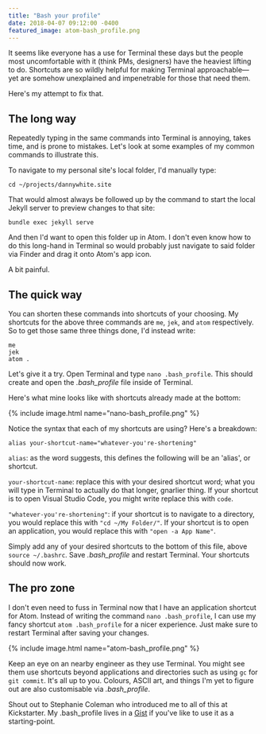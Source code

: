 ```yaml
---
title: "Bash your profile"
date: 2018-04-07 09:12:00 -0400
featured_image: atom-bash_profile.png
---
```


It seems like everyone has a use for Terminal these days but the people most uncomfortable with it (think PMs, designers) have the heaviest lifting to do. Shortcuts are so wildly helpful for making Terminal approachable—yet are somehow unexplained and impenetrable for those that need them.

Here's my attempt to fix that.

## The long way

Repeatedly typing in the same commands into Terminal is annoying, takes time, and is prone to mistakes. Let's look at some examples of my common commands to illustrate this.

To navigate to my personal site's local folder, I'd manually type:

```shell
cd ~/projects/dannywhite.site
```

That would almost always be followed up by the command to start the local Jekyll server to preview changes to that site:

```shell
bundle exec jekyll serve
```

And then I'd want to open this folder up in Atom. I don't even know how to do this long-hand in Terminal so would probably just navigate to said folder via Finder and drag it onto Atom's app icon.

A bit painful.

## The quick way

You can shorten these commands into shortcuts of your choosing. My shortcuts for the above three commands are `me`, `jek`, and `atom` respectively. So to get those same three things done, I'd instead write:

```shell
me
jek
atom .
```

Let's give it a try. Open Terminal and type `nano .bash_profile`. This should create and open the _.bash_profile_ file inside of Terminal.

Here's what mine looks like with shortcuts already made at the bottom:

{% include image.html name="nano-bash_profile.png" %}

Notice the syntax that each of my shortcuts are using? Here's a breakdown:

```shell
alias your-shortcut-name="whatever-you're-shortening"
```

`alias`: as the word suggests, this defines the following will be an 'alias', or shortcut.

`your-shortcut-name`: replace this with your desired shortcut word; what you will type in Terminal to actually do that longer, gnarlier thing. If your shortcut is to open Visual Studio Code, you might write replace this with `code`.

`"whatever-you're-shortening"`: if your shortcut is to navigate to a directory, you would replace this with `"cd ~/My Folder/"`. If your shortcut is to open an application, you would replace this with `"open -a App Name"`.

Simply add any of your desired shortcuts to the bottom of this file, above `source ~/.bashrc`. Save _.bash_profile_ and restart Terminal. Your shortcuts should now work.

## The pro zone

I don't even need to fuss in Terminal now that I have an application shortcut for Atom. Instead of writing the command `nano .bash_profile`, I can use my fancy shortcut `atom .bash_profile` for a nicer experience. Just make sure to restart Terminal after saving your changes.

{% include image.html name="atom-bash_profile.png" %}

Keep an eye on an nearby engineer as they use Terminal. You might see them use shortcuts beyond applications and directories such as using `gc` for `git commit`. It's all up to you. Colours, ASCII art, and things I'm yet to figure out are also customisable via _.bash_profile_.

Shout out to Stephanie Coleman who introduced me to all of this at Kickstarter. My .bash_profile lives in a [Gist](https://gist.github.com/dannyalright/5856920a9579200f59bbcc8bfe76b05c) if you've like to use it as a starting-point.
